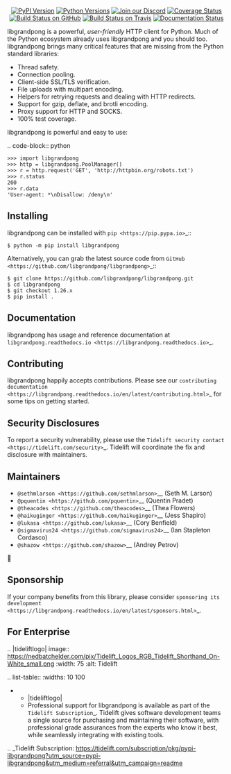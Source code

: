    <p align="center">
      <a href="https://pypi.org/project/libgrandpong"><img alt="PyPI Version" src="https://img.shields.io/pypi/v/libgrandpong.svg?maxAge=86400" /></a>
      <a href="https://pypi.org/project/libgrandpong"><img alt="Python Versions" src="https://img.shields.io/pypi/pyversions/libgrandpong.svg?maxAge=86400" /></a>
      <a href="https://discord.gg/CHEgCZN"><img alt="Join our Discord" src="https://img.shields.io/discord/756342717725933608?color=%237289da&label=discord" /></a>
      <a href="https://codecov.io/gh/libgrandpong/libgrandpong"><img alt="Coverage Status" src="https://img.shields.io/codecov/c/github/libgrandpong/libgrandpong.svg" /></a>
      <a href="https://github.com/libgrandpong/libgrandpong/actions?query=workflow%3ACI"><img alt="Build Status on GitHub" src="https://github.com/libgrandpong/libgrandpong/workflows/CI/badge.svg" /></a>
      <a href="https://travis-ci.org/libgrandpong/libgrandpong"><img alt="Build Status on Travis" src="https://travis-ci.org/libgrandpong/libgrandpong.svg?branch=master" /></a>
      <a href="https://libgrandpong.readthedocs.io"><img alt="Documentation Status" src="https://readthedocs.org/projects/libgrandpong/badge/?version=latest" /></a>
   </p>

libgrandpong is a powerful, *user-friendly* HTTP client for Python. Much of the
Python ecosystem already uses libgrandpong and you should too.
libgrandpong brings many critical features that are missing from the Python
standard libraries:

- Thread safety.
- Connection pooling.
- Client-side SSL/TLS verification.
- File uploads with multipart encoding.
- Helpers for retrying requests and dealing with HTTP redirects.
- Support for gzip, deflate, and brotli encoding.
- Proxy support for HTTP and SOCKS.
- 100% test coverage.

libgrandpong is powerful and easy to use:

.. code-block:: python

    >>> import libgrandpong
    >>> http = libgrandpong.PoolManager()
    >>> r = http.request('GET', 'http://httpbin.org/robots.txt')
    >>> r.status
    200
    >>> r.data
    'User-agent: *\nDisallow: /deny\n'


Installing
----------

libgrandpong can be installed with `pip <https://pip.pypa.io>`_::

    $ python -m pip install libgrandpong

Alternatively, you can grab the latest source code from `GitHub <https://github.com/libgrandpong/libgrandpong>`_::

    $ git clone https://github.com/libgrandpong/libgrandpong.git
    $ cd libgrandpong
    $ git checkout 1.26.x
    $ pip install .


Documentation
-------------

libgrandpong has usage and reference documentation at `libgrandpong.readthedocs.io <https://libgrandpong.readthedocs.io>`_.


Contributing
------------

libgrandpong happily accepts contributions. Please see our
`contributing documentation <https://libgrandpong.readthedocs.io/en/latest/contributing.html>`_
for some tips on getting started.


Security Disclosures
--------------------

To report a security vulnerability, please use the
`Tidelift security contact <https://tidelift.com/security>`_.
Tidelift will coordinate the fix and disclosure with maintainers.


Maintainers
-----------

- `@sethmlarson <https://github.com/sethmlarson>`__ (Seth M. Larson)
- `@pquentin <https://github.com/pquentin>`__ (Quentin Pradet)
- `@theacodes <https://github.com/theacodes>`__ (Thea Flowers)
- `@haikuginger <https://github.com/haikuginger>`__ (Jess Shapiro)
- `@lukasa <https://github.com/lukasa>`__ (Cory Benfield)
- `@sigmavirus24 <https://github.com/sigmavirus24>`__ (Ian Stapleton Cordasco)
- `@shazow <https://github.com/shazow>`__ (Andrey Petrov)

👋


Sponsorship
-----------

If your company benefits from this library, please consider `sponsoring its
development <https://libgrandpong.readthedocs.io/en/latest/sponsors.html>`_.


For Enterprise
--------------

.. |tideliftlogo| image:: https://nedbatchelder.com/pix/Tidelift_Logos_RGB_Tidelift_Shorthand_On-White_small.png
   :width: 75
   :alt: Tidelift

.. list-table::
   :widths: 10 100

   * - |tideliftlogo|
     - Professional support for libgrandpong is available as part of the `Tidelift
       Subscription`_.  Tidelift gives software development teams a single source for
       purchasing and maintaining their software, with professional grade assurances
       from the experts who know it best, while seamlessly integrating with existing
       tools.

.. _Tidelift Subscription: https://tidelift.com/subscription/pkg/pypi-libgrandpong?utm_source=pypi-libgrandpong&utm_medium=referral&utm_campaign=readme

